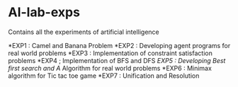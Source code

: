 # AI-lab-exps
Contains all the experiments of artificial intelligence

*EXP1 : Camel and Banana Problem 
*EXP2 : Developing agent programs for real world problems
*EXP3 : Implementation of constraint satisfaction problems
*EXP4 ; Implementation of BFS and DFS
*EXP5 : Developing Best first search and A* Algorithm for real world problems
*EXP6 : Minimax algorithm for Tic tac toe game
*EXP7 : Unification and Resolution
